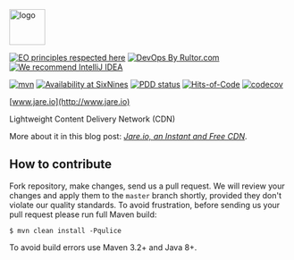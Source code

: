 <img alt="logo" src="http://www.jare.io/images/logo.svg" width="64" height="64"/>

[![EO principles respected here](https://www.elegantobjects.org/badge.svg)](https://www.elegantobjects.org)
[![DevOps By Rultor.com](http://www.rultor.com/b/yegor256/jare)](http://www.rultor.com/p/yegor256/jare)
[![We recommend IntelliJ IDEA](https://www.elegantobjects.org/intellij-idea.svg)](https://www.jetbrains.com/idea/)

[![mvn](https://github.com/yegor256/jare/actions/workflows/mvn.yml/badge.svg)](https://github.com/yegor256/jare/actions/workflows/mvn.yml)
[![Availability at SixNines](https://www.sixnines.io/b/c292)](https://www.sixnines.io/h/c292)
[![PDD status](http://www.0pdd.com/svg?name=yegor256/jare)](http://www.0pdd.com/p?name=teamed/yegor256/jare)
[![Hits-of-Code](https://hitsofcode.com/github/yegor256/jare)](https://hitsofcode.com/view/github/yegor256/jare)
[![codecov](https://codecov.io/gh/yegor256/jare/branch/master/graph/badge.svg)](https://codecov.io/gh/yegor256/jare)

[www.jare.io](http://www.jare.io)

Lightweight Content Delivery Network (CDN)

More about it in this blog post:
[_Jare.io, an Instant and Free CDN_](http://www.yegor256.com/2016/03/30/jare-instant-free-cdn.html).

## How to contribute

Fork repository, make changes, send us a pull request. We will review
your changes and apply them to the `master` branch shortly, provided
they don't violate our quality standards. To avoid frustration, before
sending us your pull request please run full Maven build:

```
$ mvn clean install -Pqulice
```

To avoid build errors use Maven 3.2+ and Java 8+.

